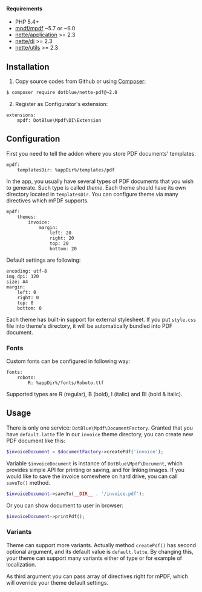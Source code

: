 #### Requirements

- PHP 5.4+
- [mpdf/mpdf](https://github.com/finwe/mpdf) ~5.7 or ~6.0
- [nette/application](https://github.com/nette/application) >= 2.3
- [nette/di](https://github.com/nette/di) >= 2.3
- [nette/utils](https://github.com/nette/utils) >= 2.3

## Installation

1) Copy source codes from Github or using [Composer](http://getcomposer.org/):
```sh
$ composer require dotblue/nette-pdf@~2.0
```

2) Register as Configurator's extension:
```
extensions:
	mpdf: DotBlue\Mpdf\DI\Extension
```

## Configuration

First you need to tell the addon where you store PDF documents' templates.

```
mpdf:
	templatesDir: %appDir%/templates/pdf
```

In the app, you usually have several types of PDF documents that you wish to generate. Such type is called *theme*. Each theme should have its own directory located in `templatesDir`. You can configure theme via many directives which mPDF supports.

```
mpdf:
	themes:
		invoice:
			margin:
				left: 20
				right: 20
				top: 20
				bottom: 20
```

Default settings are following:

```
encoding: utf-8
img_dpi: 120
size: A4
margin:
	left: 0
	right: 0
	top: 0
	bottom: 0
```

Each theme has built-in support for external stylesheet. If you put `style.css` file into theme's directory, it will be automatically bundled into PDF document.

### Fonts

Custom fonts can be configured in following way:

```
fonts:
	roboto:
		R: %appDir%/fonts/Roboto.ttf
```

Supported types are R (regular), B (bold), I (italic) and BI (bold & italic).

## Usage

There is only one service: `DotBlue\Mpdf\DocumentFactory`. Granted that you have `default.latte` file in our `invoice` theme directory, you can create new PDF document like this:

```php
$invoiceDocument = $documentFactory->createPdf('invoice');
```

Variable `$invoiceDocument` is instance of `DotBlue\Mpdf\Document`, which provides simple API for printing or saving, and for linking images. If you would like to save the invoice somewhere on hard drive, you can call `saveTo()` method.

```php
$invoiceDocument->saveTo(__DIR__ . '/invoice.pdf');
```

Or you can show document to user in browser:

```php
$invoiceDocument->printPdf();
```

### Variants

Theme can support more variants. Actually method `createPdf()` has second optional argument, and its default value is `default.latte`. By changing this, your theme can support many variants either of type or for example of localization.

As third argument you can pass array of directives right for mPDF, which will override your theme default settings.
